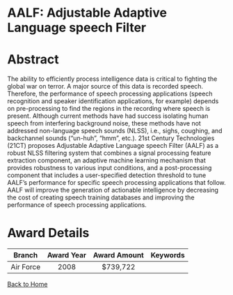 
AALF: Adjustable Adaptive Language speech Filter
================================================

# Abstract


The ability to efficiently process intelligence data is critical to fighting the global war on terror.  A major source of this data is recorded speech.  Therefore, the performance of speech processing applications (speech recognition and speaker identification applications, for example) depends on pre-processing to find the regions in the recording where speech is present.  Although current methods have had success isolating human speech from interfering background noise, these methods have not addressed non-language speech sounds (NLSS), i.e., sighs, coughing, and backchannel sounds (“un-huh”, “hmm”, etc.). 21st Century Technologies (21CT) proposes Adjustable Adaptive Language speech Filter (AALF) as a robust NLSS filtering system that combines a signal processing feature extraction component, an adaptive machine learning mechanism that provides robustness to various input conditions, and a post-processing component that includes a user-specified detection threshold to tune AALF’s performance for specific speech processing applications that follow.  AALF will improve the generation of actionable intelligence by decreasing the cost of creating speech training databases and improving the performance of speech processing applications.  

# Award Details

|Branch|Award Year|Award Amount|Keywords|
| :---: | :---: | :---: | :---: |
|Air Force|2008|$739,722||
  
  


[Back to Home](https://github.com/chrischow/dod_sbir_awards#1302)